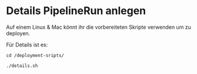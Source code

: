 # Details PipelineRun anlegen

Auf einem Linux & Mac könnt ihr die vorbereiteten Skripte verwenden um zu deployen.

Für Details ist es:

```text
cd /deployment-sripts/
```

```text
./details.sh
```




